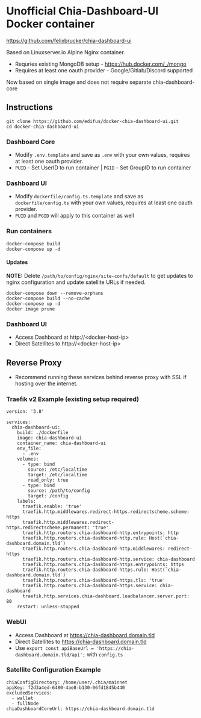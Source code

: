 # Unofficial Chia-Dashboard-UI Docker container

https://github.com/felixbrucker/chia-dashboard-ui

Based on Linuxserver.io Alpine Nginx container. 
* Requries existing MongoDB setup - https://hub.docker.com/_/mongo
* Requires at least one oauth provider - Google/Gitlab/Discord supported

Now based on single image and does not require separate chia-dashboard-core

## Instructions

```
git clone https://github.com/edifus/docker-chia-dashboard-ui.git
cd docker-chia-dashboard-ui
````

### Dashboard Core

* Modify `.env.template` and save as `.env` with your own values, requires at least one oauth provider.
* `PUID` - Set UserID to run container | `PGID` - Set GroupID to run container

### Dashboard UI

* Modify `dockerfile/config.ts.template` and save as `dockerfile/config.ts` with your own values, requires at least one oauth provider.
* `PUID` and `PGID` will apply to this container as well

### Run containers

```
docker-compose build
docker-compose up -d
```

#### Updates

**NOTE:** Delete `/path/to/config/nginx/site-confs/default` to get updates to nginx configuration and update satellite URLs if needed.

```
docker-compose down --remove-orphans
docker-compose build --no-cache
docker-compose up -d
docker image prune
```

### Dashboard UI

* Access Dashboard at http://\<docker-host-ip\>
* Direct Satellites to http://\<docker-host-ip\>


## Reverse Proxy

* Recommend running these services behind reverse proxy with SSL if hosting over the internet.

### Traefik v2 Example (existing setup required)

```
version: '3.8'

services:
  chia-dashboard-ui:
    build: ./dockerfile
    image: chia-dashboard-ui
    container_name: chia-dashboard-ui
    env_file:
      - .env
    volumes:
      - type: bind
        source: /etc/localtime
        target: /etc/localtime
        read_only: true
      - type: bind
        source: /path/to/config
        target: /config
    labels:
      traefik.enable: 'true'
      traefik.http.middlewares.redirect-https.redirectscheme.scheme: https
      traefik.http.middlewares.redirect-https.redirectscheme.permanent: 'true'
      traefik.http.routers.chia-dashboard-http.entrypoints: http
      traefik.http.routers.chia-dashboard-http.rule: Host(`chia-dashboard.domain.tld`)
      traefik.http.routers.chia-dashboard-http.middlewares: redirect-https
      traefik.http.routers.chia-dashboard-http.service: chia-dashboard
      traefik.http.routers.chia-dashboard-https.entrypoints: https
      traefik.http.routers.chia-dashboard-https.rule: Host(`chia-dashboard.domain.tld`)
      traefik.http.routers.chia-dashboard-https.tls: 'true'
      traefik.http.routers.chia-dashboard-https.service: chia-dashboard
      traefik.http.services.chia-dashboard.loadbalancer.server.port: 80
    restart: unless-stopped
```

### WebUI

* Access Dashboard at https://chia-dashboard.domain.tld
* Direct Satellites to https://chia-dashboard.domain.tld
* Use `export const apiBaseUrl = 'https://chia-dashboard.domain.tld/api';` with `config.ts`

### Satellite Configuration Example

```
chiaConfigDirectory: /home/user/.chia/mainnet
apiKey: f2d3a4ed-6480-4ae8-b130-06fd1845b440
excludedServices:
  - wallet
  - fullNode
chiaDashboardCoreUrl: https://chia-dashboard.domain.tld
```
